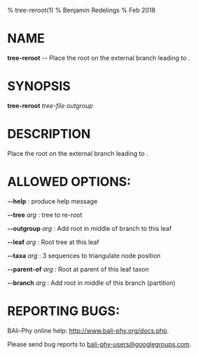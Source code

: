 % tree-reroot(1)
% Benjamin Redelings
% Feb 2018

# NAME

**tree-reroot** -- Place the root on the external branch leading to <outgroup>.

# SYNOPSIS

**tree-reroot** _tree-file_ _outgroup_

# DESCRIPTION

Place the root on the external branch leading to <outgroup>.

# ALLOWED OPTIONS:
**--help**
: produce help message

**--tree** _arg_
: tree to re-root

**--outgroup** _arg_
: Add root in middle of branch to this leaf

**--leaf** _arg_
: Root tree at this leaf

**--taxa** _arg_
: 3 sequences to triangulate node position

**--parent-of** _arg_
: Root at parent of this leaf taxon

**--branch** _arg_
: Add root in middle of this branch (partition)


# REPORTING BUGS:
 BAli-Phy online help: <http://www.bali-phy.org/docs.php>.

Please send bug reports to <bali-phy-users@googlegroups.com>.

